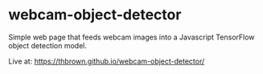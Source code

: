 # webcam-object-detector
Simple web page that feeds webcam images into a Javascript TensorFlow object detection model.

Live at: https://thbrown.github.io/webcam-object-detector/
